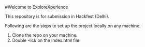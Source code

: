 #Welcome to ExploreXperience

This repository is for submission in Hackfest (Delhi).

Following are the steps to set up the project locally on any machine:

1. Clone the repo on your machine.
2. Double -lick on the Index.html file.
